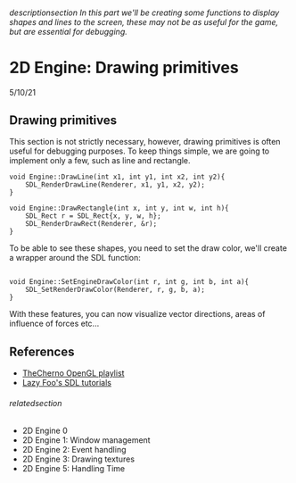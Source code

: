 
###### descriptionsection In this part we'll be creating some functions to display shapes and lines to the screen, these may not be as useful for the game, but are essential for debugging.

# 2D Engine: Drawing primitives

5/10/21

## Drawing primitives

This section is not strictly necessary, however, drawing primitives is often useful for debugging purposes.
To keep things simple, we are going to implement only a few, such as line and rectangle.

```
void Engine::DrawLine(int x1, int y1, int x2, int y2){
    SDL_RenderDrawLine(Renderer, x1, y1, x2, y2);
}

void Engine::DrawRectangle(int x, int y, int w, int h){
    SDL_Rect r = SDL_Rect{x, y, w, h};
    SDL_RenderDrawRect(Renderer, &r);
}
```

To be able to see these shapes, you need to set the draw color, we'll create a wrapper around the SDL function: 

```

void Engine::SetEngineDrawColor(int r, int g, int b, int a){
    SDL_SetRenderDrawColor(Renderer, r, g, b, a);
}
```

With these features, you can now visualize vector directions, areas of influence of forces etc...

## References

 - [TheCherno OpenGL playlist](https://www.youtube.com/playlist?list=PLlrATfBNZ98foTJPJ_Ev03o2oq3-GGOS2)
 - [Lazy Foo's SDL tutorials](https://lazyfoo.net/tutorials/OpenGL/index.php)


###### relatedsection

 - 2D Engine 0
 - 2D Engine 1: Window management
 - 2D Engine 2: Event handling
 - 2D Engine 3: Drawing textures
 - 2D Engine 5: Handling Time